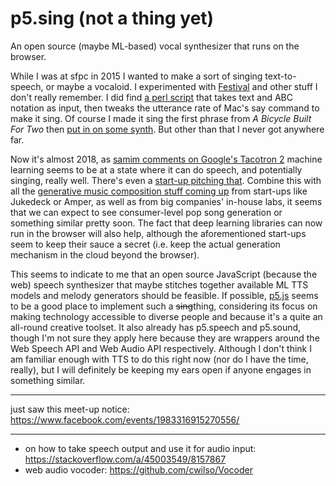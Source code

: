 # p5.sing (not a thing yet)

An open source (maybe ML-based) vocal synthesizer that runs on the browser.

While I was at sfpc in 2015 I wanted to make a sort of singing text-to-speech, or maybe a vocaloid. I experimented with [Festival](http://www.cstr.ed.ac.uk/projects/festival/) and other stuff I don't really remember. I did find [a perl script](https://code.google.com/archive/p/sing/) that takes text and ABC notation as input, then tweaks the utterance rate of Mac's say command to make it sing. Of course I made it sing the first phrase from _A Bicycle Built For Two_ then [put in on some synth](./daisy.mp3). But other than that I never got anywhere far.

Now it's almost 2018, as [samim comments on Google's Tacotron 2](https://twitter.com/samim/status/943092532396863488) machine learning seems to be at a state where it can do speech, and potentially singing, really well. There's even a [start-up pitching that](https://www.voiceful.io/). Combine this with all the [generative music composition stuff coming up](https://medium.com/artists-and-machine-intelligence/neural-nets-for-generating-music-f46dffac21c0) from start-ups like Jukedeck or Amper, as well as from big companies' in-house labs, it seems that we can expect to see consumer-level pop song generation or something similar pretty soon. The fact that deep learning libraries can now run in the browser will also help, although the aforementioned start-ups seem to keep their sauce a secret (i.e. keep the actual generation mechanism in the cloud beyond the browser). 

This seems to indicate to me that an open source JavaScript (because the web) speech synthesizer that maybe stitches together available ML TTS models and melody generators should be feasible. If possible, [p5.js](https://github.com/processing/p5.js) seems to be a good place to implement such a ~~sing~~thing, considering its focus on making technology accessible to diverse people and because it's a quite an all-round creative toolset. It also already has p5.speech and p5.sound, though I'm not sure they apply here because they are wrappers around the Web Speech API and Web Audio API respectively. Although I don't think I am familiar enough with TTS to do this right now (nor do I have the time, really), but I will definitely be keeping my ears open if anyone engages in something similar.

---

just saw this meet-up notice: https://www.facebook.com/events/1983316915270556/

---

- on how to take speech output and use it for audio input: https://stackoverflow.com/a/45003549/8157867
- web audio vocoder: https://github.com/cwilso/Vocoder
